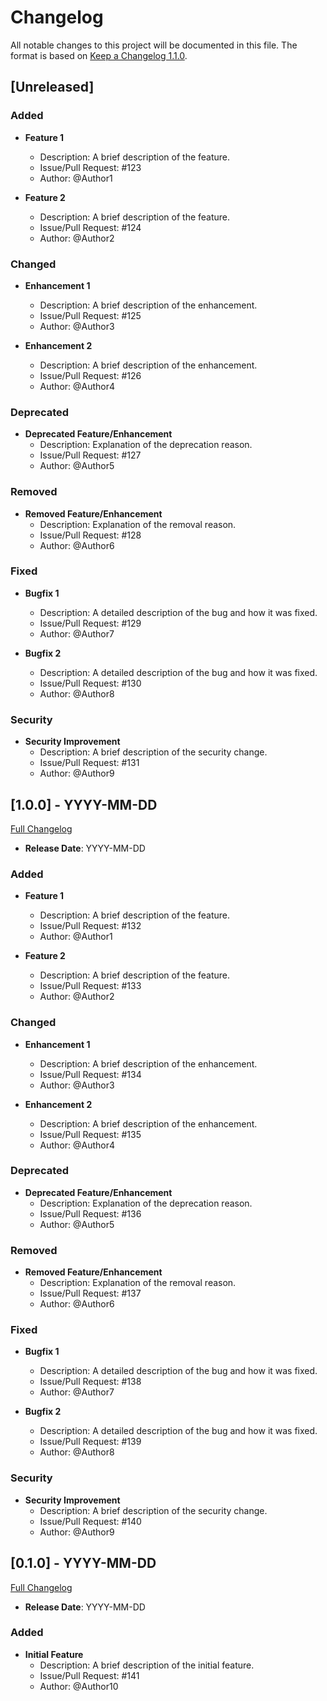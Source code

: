 # Changelog

All notable changes to this project will be documented in this file. The format is based on [Keep a Changelog 1.1.0](https://keepachangelog.com/en/1.1.0/).

## [Unreleased]

### Added

- **Feature 1**
    - Description: A brief description of the feature.
    - Issue/Pull Request: #123
    - Author: @Author1

- **Feature 2**
    - Description: A brief description of the feature.
    - Issue/Pull Request: #124
    - Author: @Author2

### Changed

- **Enhancement 1**
    - Description: A brief description of the enhancement.
    - Issue/Pull Request: #125
    - Author: @Author3

- **Enhancement 2**
    - Description: A brief description of the enhancement.
    - Issue/Pull Request: #126
    - Author: @Author4

### Deprecated

- **Deprecated Feature/Enhancement**
    - Description: Explanation of the deprecation reason.
    - Issue/Pull Request: #127
    - Author: @Author5

### Removed

- **Removed Feature/Enhancement**
    - Description: Explanation of the removal reason.
    - Issue/Pull Request: #128
    - Author: @Author6

### Fixed

- **Bugfix 1**
    - Description: A detailed description of the bug and how it was fixed.
    - Issue/Pull Request: #129
    - Author: @Author7

- **Bugfix 2**
    - Description: A detailed description of the bug and how it was fixed.
    - Issue/Pull Request: #130
    - Author: @Author8

### Security

- **Security Improvement**
    - Description: A brief description of the security change.
    - Issue/Pull Request: #131
    - Author: @Author9

## [1.0.0] - YYYY-MM-DD
[Full Changelog](https://github.com/your/repository/compare/v0.1.0...v1.0.0)

- **Release Date**: YYYY-MM-DD

### Added

- **Feature 1**
    - Description: A brief description of the feature.
    - Issue/Pull Request: #132
    - Author: @Author1

- **Feature 2**
    - Description: A brief description of the feature.
    - Issue/Pull Request: #133
    - Author: @Author2

### Changed

- **Enhancement 1**
    - Description: A brief description of the enhancement.
    - Issue/Pull Request: #134
    - Author: @Author3

- **Enhancement 2**
    - Description: A brief description of the enhancement.
    - Issue/Pull Request: #135
    - Author: @Author4

### Deprecated

- **Deprecated Feature/Enhancement**
    - Description: Explanation of the deprecation reason.
    - Issue/Pull Request: #136
    - Author: @Author5

### Removed

- **Removed Feature/Enhancement**
    - Description: Explanation of the removal reason.
    - Issue/Pull Request: #137
    - Author: @Author6

### Fixed

- **Bugfix 1**
    - Description: A detailed description of the bug and how it was fixed.
    - Issue/Pull Request: #138
    - Author: @Author7

- **Bugfix 2**
    - Description: A detailed description of the bug and how it was fixed.
    - Issue/Pull Request: #139
    - Author: @Author8

### Security

- **Security Improvement**
    - Description: A brief description of the security change.
    - Issue/Pull Request: #140
    - Author: @Author9

## [0.1.0] - YYYY-MM-DD
[Full Changelog](https://github.com/your/repository/compare/v0.1.0...v1.0.0)

- **Release Date**: YYYY-MM-DD

### Added

- **Initial Feature**
    - Description: A brief description of the initial feature.
    - Issue/Pull Request: #141
    - Author: @Author10
